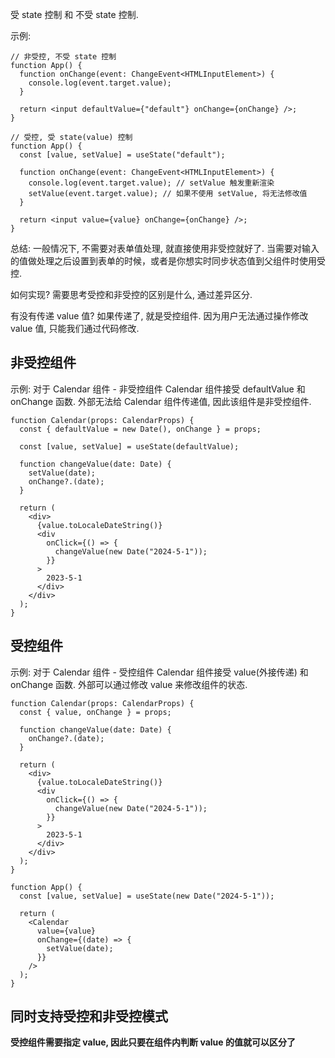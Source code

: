 受 state 控制 和 不受 state 控制.

示例:

```tsx
// 非受控, 不受 state 控制
function App() {
  function onChange(event: ChangeEvent<HTMLInputElement>) {
    console.log(event.target.value);
  }

  return <input defaultValue={"default"} onChange={onChange} />;
}

// 受控, 受 state(value) 控制
function App() {
  const [value, setValue] = useState("default");

  function onChange(event: ChangeEvent<HTMLInputElement>) {
    console.log(event.target.value); // setValue 触发重新渲染
    setValue(event.target.value); // 如果不使用 setValue, 将无法修改值
  }

  return <input value={value} onChange={onChange} />;
}
```

总结: 一般情况下, 不需要对表单值处理, 就直接使用非受控就好了.
当需要对输入的值做处理之后设置到表单的时候，或者是你想实时同步状态值到父组件时使用受控.

如何实现? 需要思考受控和非受控的区别是什么, 通过差异区分.

有没有传递 value 值? 如果传递了, 就是受控组件.
因为用户无法通过操作修改 value 值, 只能我们通过代码修改.

## 非受控组件

示例: 对于 Calendar 组件 - 非受控组件
Calendar 组件接受 defaultValue 和 onChange 函数.
外部无法给 Calendar 组件传递值, 因此该组件是非受控组件.

```tsx
function Calendar(props: CalendarProps) {
  const { defaultValue = new Date(), onChange } = props;

  const [value, setValue] = useState(defaultValue);

  function changeValue(date: Date) {
    setValue(date);
    onChange?.(date);
  }

  return (
    <div>
      {value.toLocaleDateString()}
      <div
        onClick={() => {
          changeValue(new Date("2024-5-1"));
        }}
      >
        2023-5-1
      </div>
    </div>
  );
}
```

## 受控组件

示例: 对于 Calendar 组件 - 受控组件
Calendar 组件接受 value(外接传递) 和 onChange 函数.
外部可以通过修改 value 来修改组件的状态.

```tsx
function Calendar(props: CalendarProps) {
  const { value, onChange } = props;

  function changeValue(date: Date) {
    onChange?.(date);
  }

  return (
    <div>
      {value.toLocaleDateString()}
      <div
        onClick={() => {
          changeValue(new Date("2024-5-1"));
        }}
      >
        2023-5-1
      </div>
    </div>
  );
}

function App() {
  const [value, setValue] = useState(new Date("2024-5-1"));

  return (
    <Calendar
      value={value}
      onChange={(date) => {
        setValue(date);
      }}
    />
  );
}
```

## 同时支持受控和非受控模式

**受控组件需要指定 value, 因此只要在组件内判断 value 的值就可以区分了**
